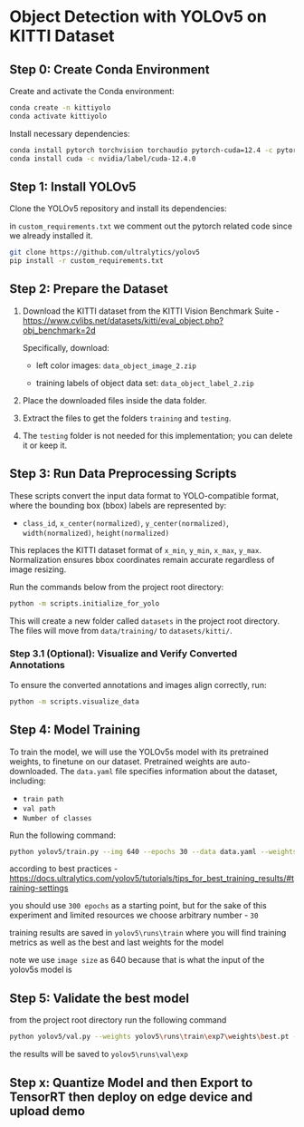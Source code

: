 # Object Detection with YOLOv5 on KITTI Dataset

## Step 0: Create Conda Environment

Create and activate the Conda environment:

```bash
conda create -n kittiyolo
conda activate kittiyolo
```

Install necessary dependencies:

```bash
conda install pytorch torchvision torchaudio pytorch-cuda=12.4 -c pytorch -c nvidia
conda install cuda -c nvidia/label/cuda-12.4.0
```

## Step 1: Install YOLOv5

Clone the YOLOv5 repository and install its dependencies:

in `custom_requirements.txt` we comment out the pytorch related code since we already installed it.

```bash
git clone https://github.com/ultralytics/yolov5
pip install -r custom_requirements.txt
```

## Step 2: Prepare the Dataset

1. Download the KITTI dataset from the KITTI Vision Benchmark Suite - https://www.cvlibs.net/datasets/kitti/eval_object.php?obj_benchmark=2d
   
   Specifically, download:

   - left color images: ```data_object_image_2.zip```

   - training labels of object data set: ```data_object_label_2.zip```

2. Place the downloaded files inside the data folder.

3. Extract the files to get the folders ```training``` and ```testing```.

4. The ```testing``` folder is not needed for this implementation; you can delete it or keep it.

## Step 3: Run Data Preprocessing Scripts

These scripts convert the input data format to YOLO-compatible format, where the bounding box (bbox) labels are represented by:
- `class_id`, `x_center(normalized)`, `y_center(normalized)`, `width(normalized)`, `height(normalized)`

This replaces the KITTI dataset format of `x_min`, `y_min`, `x_max`, `y_max`. Normalization ensures bbox coordinates remain accurate regardless of image resizing.

Run the commands below from the project root directory:

```bash
python -m scripts.initialize_for_yolo
```

This will create a new folder called `datasets` in the project root directory. The files will move from `data/training/` to `datasets/kitti/`.

### Step 3.1 (Optional): Visualize and Verify Converted Annotations

To ensure the converted annotations and images align correctly, run:

```bash
python -m scripts.visualize_data
```

## Step 4: Model Training

To train the model, we will use the YOLOv5s model with its pretrained weights, to finetune on our dataset. Pretrained weights are auto-downloaded. The `data.yaml` file specifies information about the dataset, including:
- `train path`
- `val path`
- `Number of classes`

Run the following command:

```bash
python yolov5/train.py --img 640 --epochs 30 --data data.yaml --weights yolov5s.pt
```

according to best practices - https://docs.ultralytics.com/yolov5/tutorials/tips_for_best_training_results/#training-settings

you should use `300 epochs` as a starting point, but for the sake of this experiment and limited resources we choose arbitrary number - `30`

training results are saved in `yolov5\runs\train` where you will find training metrics as well as the best and last weights for the model

note we use `image size` as 640 because that is what the input of the yolov5s model is

## Step 5: Validate the best model

from the project root directory run the following command
```bash
python yolov5/val.py --weights yolov5\runs\train\exp7\weights\best.pt --data data.yaml --img 640
```

the results will be saved to `yolov5\runs\val\exp`

## Step x: Quantize Model and then Export to TensorRT then deploy on edge device and upload demo
